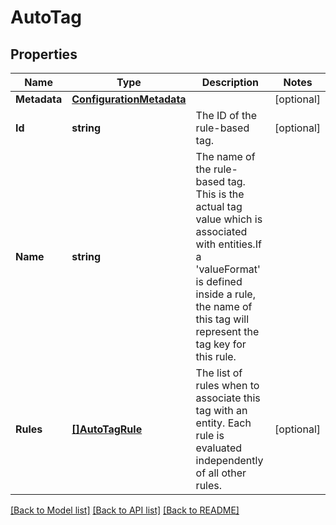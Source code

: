 # AutoTag

## Properties
Name | Type | Description | Notes
------------ | ------------- | ------------- | -------------
**Metadata** | [**ConfigurationMetadata**](ConfigurationMetadata.md) |  | [optional] 
**Id** | **string** | The ID of the rule-based tag. | [optional] 
**Name** | **string** | The name of the rule-based tag. This is the actual tag value which is associated with entities.If a &#39;valueFormat&#39; is defined inside a rule, the name of this tag will represent the tag key for this rule. | 
**Rules** | [**[]AutoTagRule**](AutoTagRule.md) | The list of rules when to associate this tag with an entity. Each rule is evaluated independently of all other rules. | [optional] 

[[Back to Model list]](../README.md#documentation-for-models) [[Back to API list]](../README.md#documentation-for-api-endpoints) [[Back to README]](../README.md)


